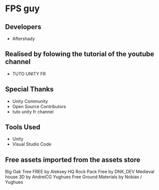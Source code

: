 # FPS guy

## Developers
- Aftershady

## Realised by folowing the tutorial of the youtube channel
- TUTO UNITY FR

## Special Thanks
- Unity Community
- Open Source Contributors
- tuto unity fr channel

## Tools Used
- Unity
- Visual Studio Code

## Free assets imported from the assets store
Big Oak Tree FREE by Aleksey
HQ Rock Pack Free by DNK_DEV
Medieval house 3D by AndreiCG
Yughues Free Ground Materials by Nobiax / Yughues

